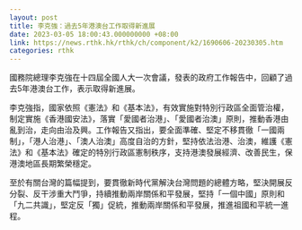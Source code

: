 ```yaml
---
layout: post
title: 李克強：過去5年港澳台工作取得新進展
date: 2023-03-05 18:00:43.000000000 +08:00
link: https://news.rthk.hk/rthk/ch/component/k2/1690606-20230305.htm
categories: rthk
---
```


國務院總理李克強在十四屆全國人大一次會議，發表的政府工作報告中，回顧了過去5年港澳台工作，表示取得新進展。

李克強指，國家依照《憲法》和《基本法》，有效實施對特別行政區全面管治權，制定實施《香港國安法》，落實「愛國者治港」、「愛國者治澳」原則，推動香港由亂到治，走向由治及興。工作報告又指出，要全面準確、堅定不移貫徹「一國兩制」，「港人治港」、「澳人治澳」高度自治的方針，堅持依法治港、治澳，維護《憲法》和《基本法》確定的特別行政區憲制秩序，支持港澳發展經濟、改善民生，保港澳地區長期繁榮穩定。

至於有關台灣的篇幅提到，要貫徹新時代黨解決台灣問題的總體方略，堅決開展反分裂、反干涉重大鬥爭，持續推動兩岸關係和平發展，堅持「一個中國」原則和「九二共識」，堅定反「獨」促統，推動兩岸關係和平發展，推進祖國和平統一進程。
